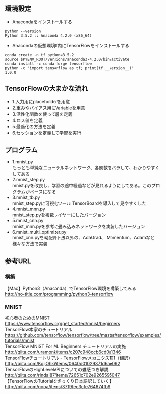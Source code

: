 ## 環境設定

- Anacondaをインストールする
```
python --version
Python 3.5.2 :: Anaconda 4.2.0 (x86_64)
```
- Anacondaの仮想環境tf内にTensorFlowをインストールする  
```
conda create -n tf python=3.5.2
source $PYENV_ROOT/versions/anaconda3-4.2.0/bin/activate
conda install -c conda-forge tensorflow
python -c "import tensorflow as tf; print(tf.__version__)"
1.0.0
```

## TensorFlowの大まかな流れ
- 1.入力用にplaceholderを用意
- 2.重みやバイアス用にVariableを用意
- 3.活性化関数を使って層を定義
- 4.ロス値を定義
- 5.最適化の方法を定義
- 6.セッションを定義して学習を実行

## プログラム

- 1.mnist.py  
 もっとも単純なニューラルネットワーク、各関数をバラして、わかりやすくしてある
- 2.mnist_step.py  
 mnist.pyを改良し、学習の途中経過などが見れるようにしてある。このプログラムがベースになる  
- 3.mnist_tb.py  
 mnist_step.pyに可視化ツール TensorBoardを導入して見やすくした  
- 4.mnist_mnn.py  
 mnist_step.pyを複数レイヤーにしたバージョン  
- 5.mnist_cnn.py  
 mnist_mnn.pyを参考に畳み込みネットワークを実装したバージョン  
- 6.mnist_multi_optimizer.py  
 mnist_cnn.pyを勾配降下法以外の、AdaGrad、	Momentum、Adamなど様々な方法で実装

## 参考URL

### 構築
【Mac】Python3（Anaconda）でTensorFlow環境を構築してみる  
http://no-title.com/programming/python3-tensorflow  

### MNIST
初心者のためのMNIST  
https://www.tensorflow.org/get_started/mnist/beginners  
TensorFlow本家のチュートリアル  
https://github.com/tensorflow/tensorflow/tree/master/tensorflow/examples/tutorials/mnist  
TensorFlow MNIST For ML Beginners チュートリアルの実施  
http://qiita.com/uramonk/items/c207c948ccb6cd0a1346  
TensorFlowチュートリアル - TensorFlowメカニクス101（翻訳）  
http://qiita.com/KojiOhki/items/0640d01029371d6ae092    
TensorFlowのHighLevelAPIについての雑感つき解説  
http://qiita.com/rindai87/items/72651c702e9265595047  
【TensorFlowのTutorialをざっくり日本語訳していく】  
http://qiita.com/qooa/items/3719fec3cfe764674fb9
